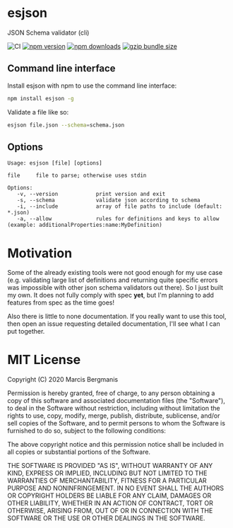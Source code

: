 # esjson
JSON Schema validator (cli)

![CI](https://img.shields.io/github/workflow/status/Marcisbee/esjson/CI?style=flat-square)
[![npm version](https://img.shields.io/npm/v/esjson.svg?style=flat-square)](https://www.npmjs.com/package/esjson)
[![npm downloads](https://img.shields.io/npm/dm/esjson.svg?style=flat-square)](https://www.npmjs.com/package/esjson)
[![gzip bundle size](https://img.shields.io/bundlephobia/minzip/esjson?style=flat-square)](https://bundlephobia.com/result?p=esjson)


## Command line interface
Install esjson with npm to use the command line interface:

```bash
npm install esjson -g
```

Validate a file like so:

```bash
esjson file.json --schema=schema.json
```

## Options

```
Usage: esjson [file] [options]

file     file to parse; otherwise uses stdin

Options:
   -v, --version            print version and exit
   -s, --schema             validate json according to schema
   -i, --include            array of file paths to include (default: *.json)
   -a, --allow              rules for definitions and keys to allow (example: additionalProperties:name:MyDefinition)
```

# Motivation

Some of the already existing tools were not good enough for my use case (e.g. validating large list of definitions and returning quite specific errors was impossible with other json schema validators out there). So I just built my own. It does not fully comply with spec __yet__, but I'm planning to add features from spec as the time goes!

Also there is little to none documentation. If you really want to use this tool, then open an issue requesting detailed documentation, I'll see what I can put together.

# MIT License
Copyright (C) 2020 Marcis Bergmanis

Permission is hereby granted, free of charge, to any person obtaining a copy of this software and associated documentation files (the "Software"), to deal in the Software without restriction, including without limitation the rights to use, copy, modify, merge, publish, distribute, sublicense, and/or sell copies of the Software, and to permit persons to whom the Software is furnished to do so, subject to the following conditions:

The above copyright notice and this permission notice shall be included in all copies or substantial portions of the Software.

THE SOFTWARE IS PROVIDED "AS IS", WITHOUT WARRANTY OF ANY KIND, EXPRESS OR IMPLIED, INCLUDING BUT NOT LIMITED TO THE WARRANTIES OF MERCHANTABILITY, FITNESS FOR A PARTICULAR PURPOSE AND NONINFRINGEMENT. IN NO EVENT SHALL THE AUTHORS OR COPYRIGHT HOLDERS BE LIABLE FOR ANY CLAIM, DAMAGES OR OTHER LIABILITY, WHETHER IN AN ACTION OF CONTRACT, TORT OR OTHERWISE, ARISING FROM, OUT OF OR IN CONNECTION WITH THE SOFTWARE OR THE USE OR OTHER DEALINGS IN THE SOFTWARE.
